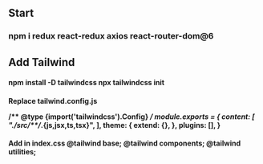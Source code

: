 
<h2>
  Start

</h2>
<h3>
    npm i redux react-redux axios react-router-dom@6
</h3>

<h2>Add Tailwind</h2>
<h4>
  npm install -D tailwindcss
npx tailwindcss init
</h4>
<h4> 
Replace tailwind.config.js
  
/** @type {import('tailwindcss').Config} */
module.exports = {
  content: [
    "./src/**/*.{js,jsx,ts,tsx}",
  ],
  theme: {
    extend: {},
  },
  plugins: [],
}
</h4>
<h4>
  Add in index.css
@tailwind base;
@tailwind components;
@tailwind utilities;
</h4>
